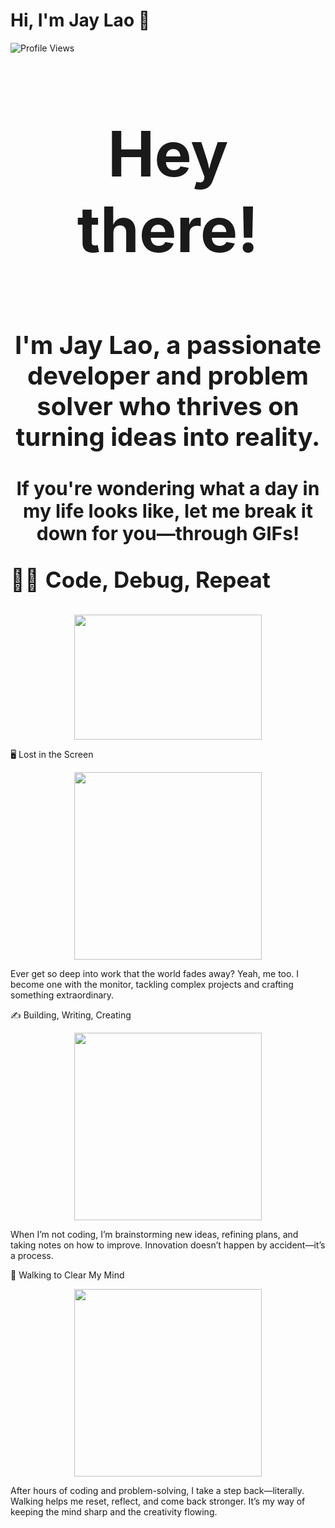 # Hi, I'm Jay Lao 👋  
![Profile Views](https://komarev.com/ghpvc/?username=JayLao&color=red)

<p style="text-align: center; font-size: 100px;"><b>Hey there!</b></p>
<p style="text-align: center; font-size: 40px;"><b>I'm Jay Lao, a passionate developer and problem solver who thrives on turning ideas into reality.</b></p>
<p style="text-align: center; font-size: 30px;"><b>If you're wondering what a day in my life looks like, let me break it down for you—through GIFs!</b></p>


<p style="font-size: 35px;">👨‍💻 <b>Code, Debug, Repeat</b></p>



<p align="center">
<img src="https://media.giphy.com/media/78XCFBGOlS6keY1Bil/giphy.gif" width="300" height="200">


🖥️ Lost in the Screen
<p align="center">
<img src="https://media.giphy.com/media/26tn33aiTi1jkl6H6/giphy.gif" width="300">
</p>  
Ever get so deep into work that the world fades away? Yeah, me too. I become one with the monitor, tackling complex projects and crafting something extraordinary.

✍️ Building, Writing, Creating
<p align="center">
<img src="https://media.giphy.com/media/l49JRQC9RNa5j35a8/giphy.gif" width="300">
</p>  
When I’m not coding, I’m brainstorming new ideas, refining plans, and taking notes on how to improve. Innovation doesn’t happen by accident—it’s a process.

🚶 Walking to Clear My Mind
<p align="center">
<img src="https://media.giphy.com/media/1zJUoEOi6OGtnzHtn5/giphy.gif" width="300">
</p>  
After hours of coding and problem-solving, I take a step back—literally. Walking helps me reset, reflect, and come back stronger. It’s my way of keeping the mind sharp and the creativity flowing.

